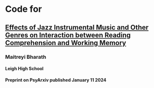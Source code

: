 # Code for 
## [Effects of Jazz Instrumental Music and Other Genres on Interaction between Reading Comprehension and Working Memory](https://osf.io/preprints/psyarxiv/8dsq9)
###  Maitreyi Bharath 
#### Leigh High School
#### Preprint on PsyArxiv published January 11 2024

